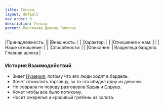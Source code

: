 ```yaml
---
title: Гельва
layout: default
nav_order: 3
description: Гельва
parent: Персонажи Демоны Римляне
---
```

|Принадлежность: ||
|Внешность: | |
|Характер: | |
|Отношение к нам: | |
|Наше отношение: | |
|Способности: | |
|Описание: | Владелеца барделя. Главная шлюха.|

### История Взаимодействий
- Знает [Нумерия](/docs/wod_daemons/rimljane/demonjugi/numeriĭ), потому что его люди ходят в бардель. 
- Хочет отомстить торговцу, за то что обидел одну из девочек.
- Не соврала по поводу разговоров [Касия](/docs/wod_daemons/rimljane/personazhi/kassija) и [Спруно](/docs/wod_daemons/rimljane/personazhi/spruno).
- Хочет чтобы все было потихому. 
- Носит ожерелья и красивый гребень из золота.
